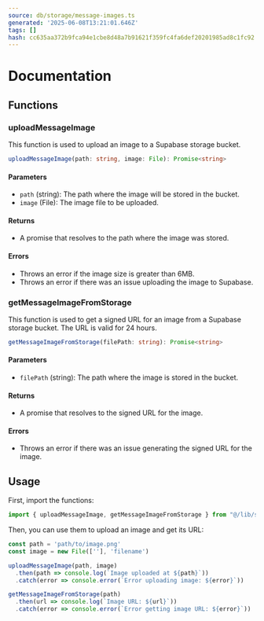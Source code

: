 ```yaml
---
source: db/storage/message-images.ts
generated: '2025-06-08T13:21:01.646Z'
tags: []
hash: cc635aa372b9fca94e1cbe8d48a7b91621f359fc4fa6def20201985ad8c1fc92
---
```

# Documentation

## Functions

### uploadMessageImage

This function is used to upload an image to a Supabase storage bucket.

```typescript
uploadMessageImage(path: string, image: File): Promise<string>
```

#### Parameters

- `path` (string): The path where the image will be stored in the bucket.
- `image` (File): The image file to be uploaded.

#### Returns

- A promise that resolves to the path where the image was stored.

#### Errors

- Throws an error if the image size is greater than 6MB.
- Throws an error if there was an issue uploading the image to Supabase.

### getMessageImageFromStorage

This function is used to get a signed URL for an image from a Supabase storage bucket. The URL is valid for 24 hours.

```typescript
getMessageImageFromStorage(filePath: string): Promise<string>
```

#### Parameters

- `filePath` (string): The path where the image is stored in the bucket.

#### Returns

- A promise that resolves to the signed URL for the image.

#### Errors

- Throws an error if there was an issue generating the signed URL for the image.

## Usage

First, import the functions:

```typescript
import { uploadMessageImage, getMessageImageFromStorage } from "@/lib/supabase/browser-client"
```

Then, you can use them to upload an image and get its URL:

```typescript
const path = 'path/to/image.png'
const image = new File([''], 'filename')

uploadMessageImage(path, image)
  .then(path => console.log(`Image uploaded at ${path}`))
  .catch(error => console.error(`Error uploading image: ${error}`))

getMessageImageFromStorage(path)
  .then(url => console.log(`Image URL: ${url}`))
  .catch(error => console.error(`Error getting image URL: ${error}`))
```
